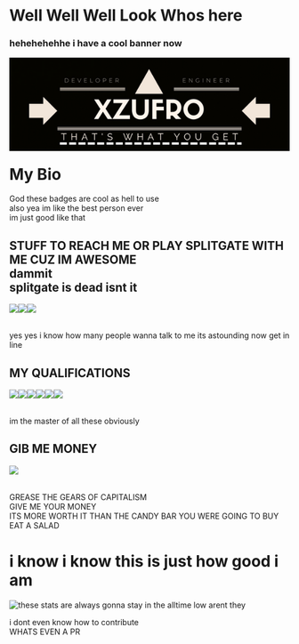 # Well Well Well Look Whos here
### hehehehehhe i have a cool banner now 
<!-- Banner --><img align="left" src="https://raw.githubusercontent.com/Xzufro/Xzufro/main/banner.png"/><br><br><br><br><br><br><br><br><br></a>
<h1>My Bio</h1>
<p>God these badges are cool as hell to use<br>also yea im like the best person ever<br>im just good like that</p>
<h2>STUFF TO REACH ME OR PLAY SPLITGATE WITH ME CUZ IM AWESOME<br>dammit<br>splitgate is dead isnt it</h2>
<!-- Steam --><a href="https://steamcommunity.com/id/xzufro/"><img align="left" src="https://img.shields.io/badge/Xzufro-%23000000.svg?style=for-the-badge&logo=steam&logoColor=white"/></a>
<!-- Xbox --><a href="http://live.xbox.com/en-US/Profile?gamertag=Xzufro"><img align="left" src="https://img.shields.io/badge/Xzufro-%23107C10.svg?style=for-the-badge&logo=Xbox&logoColor=white"/></a>
<!-- Twitter --><a href="https://twitter.com/xzufro"><img align="left" src="https://img.shields.io/badge/Xzufro-%231DA1F2.svg?style=for-the-badge&logo=Twitter&logoColor=white"/></a><br />
<p><br>yes yes i know how many people wanna talk to me its astounding now get in line</p>
<h2>MY QUALIFICATIONS</h2>
<!-- C++ --><a><img align="left" src="https://img.shields.io/badge/c++-%2300599C.svg?style=for-the-badge&logo=c%2B%2B&logoColor=white"/></a>
<!-- Python --><a><img align="left" src="https://img.shields.io/badge/python-3670A0?style=for-the-badge&logo=python&logoColor=ffdd54"/></a>
<!-- HTML --><a><img align="left" src="https://img.shields.io/badge/html5-%23E34F26.svg?style=for-the-badge&logo=html5&logoColor=white"/></a>
<!-- CSS --><a><img align="left" src="https://img.shields.io/badge/css3-%231572B6.svg?style=for-the-badge&logo=css3&logoColor=white"/></a>
<!-- Bootstrap --><a><img align="left" src="https://img.shields.io/badge/bootstrap-%23563D7C.svg?style=for-the-badge&logo=bootstrap&logoColor=white"/></a>
<!-- React --><a><img align="left" src="https://img.shields.io/badge/react-%2320232a.svg?style=for-the-badge&logo=react&logoColor=%2361DAFB)"/></a><br />
<p><br>im the master of all these obviously</p>
<h2>GIB ME MONEY</h2>
<!-- Ko-Fi--><a href="https://ko-fi.com/xzufro"><img align="left" src="https://img.shields.io/badge/Ko--fi-F16061?style=for-the-badge&logo=ko-fi&logoColor=white"/><br><br></a>
<p>GREASE THE GEARS OF CAPITALISM<br>GIVE ME YOUR MONEY<br>ITS MORE WORTH IT THAN THE CANDY BAR YOU WERE GOING TO BUY<br>EAT A SALAD</p>
<h1>i know i know this is just how good i am</h1>
<a href="https://github.com/Xzufro"><img align="left" src="https://github-readme-stats.vercel.app/api?username=xzufro&theme=synthwave"/></a>
<p>these stats are always gonna stay in the alltime low arent they<br></p>
<p>i dont even know how to contribute<br>WHATS EVEN A PR</p>
